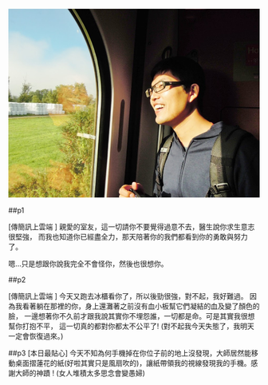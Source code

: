 ![alt tag](https://github.com/aluanwang/Sheng-Po/blob/master/img/%E8%80%81%E6%B1%9F_1.jpg?raw=true)

##p1

[傳簡訊上雲端 ] 親愛的室友，這一切請你不要覺得過意不去，醫生說你求生意志很堅強，
而我也知道你已經盡全力，那天陪著你的我們都看到你的勇敢與努力了。

嗯...只是想跟你說我完全不會怪你，然後也很想你。


##p2

[傳簡訊上雲端 ] 今天又跑去冰櫃看你了，所以後勁很強，對不起，我好難過。
因為我看著躺在那裡的你，身上還灘著之前沒有血小板幫它們凝結的血及變了顏色的臉，
一邊想著你不久前才跟我說其實你不埋怨誰，一切都是命。可是其實我很想幫你打抱不平，
這一切真的都對你都太不公平了! (對不起我今天失態了，我明天一定會恢復過來。)

##p3
[本日最貼心] 今天不知為何手機掉在你位子前的地上沒發現，大師居然能移動桌面摺蓮花的紙(好啦其實只是風扇吹的)，讓紙帶領我的視線發現我的手機。感謝大師的神蹟 ! (女人堆積太多思念會變愚婦)
